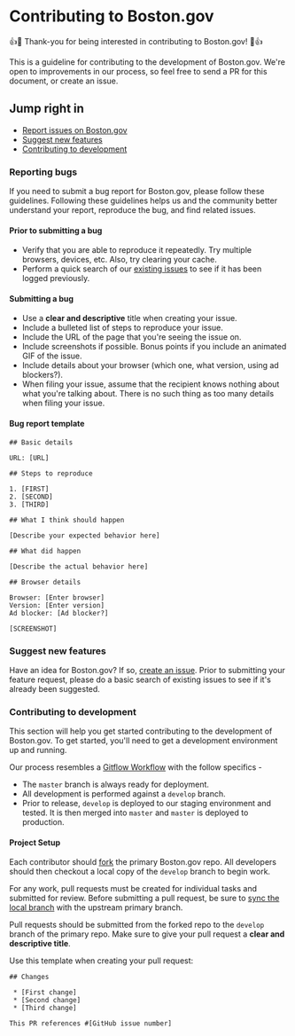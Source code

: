 # Contributing to Boston.gov

:+1::tada: Thank-you for being interested in contributing to Boston.gov! :tada::+1:

This is a guideline for contributing to the development of Boston.gov. We're open to improvements in our process, so feel free to send a PR for this document, or create an issue.

## Jump right in

 * [Report issues on Boston.gov](#reporting-bugs)
 * [Suggest new features](#suggest-new-features)
 * [Contributing to development](#contributing-to-development)

### Reporting bugs

If you need to submit a bug report for Boston.gov, please follow these guidelines. Following these guidelines helps us and the community better understand your report, reproduce the bug, and find related issues.

#### Prior to submitting a bug

 * Verify that you are able to reproduce it repeatedly. Try multiple browsers, devices, etc. Also, try clearing your cache.
 * Perform a quick search of our [existing issues](https://github.com/CityOfBoston/boston.gov/issues) to see if it has been logged previously.

#### Submitting a bug

 * Use a **clear and descriptive** title when creating your issue.
 * Include a bulleted list of steps to reproduce your issue.
 * Include the URL of the page that you're seeing the issue on.
 * Include screenshots if possible. Bonus points if you include an animated GIF of the issue.
 * Include details about your browser (which one, what version, using ad blockers?).
 * When filing your issue, assume that the recipient knows nothing about what you're talking about. There is no such thing as too many details when filing your issue.

#### Bug report template

```
## Basic details

URL: [URL]

## Steps to reproduce

1. [FIRST]
2. [SECOND]
3. [THIRD]

## What I think should happen

[Describe your expected behavior here]

## What did happen

[Describe the actual behavior here]

## Browser details

Browser: [Enter browser]
Version: [Enter version]
Ad blocker: [Ad blocker?]

[SCREENSHOT]
```

### Suggest new features

Have an idea for Boston.gov? If so, [create an issue](https://github.com/CityOfBoston/boston.gov/issues). Prior to submitting your feature request, please do a basic search of existing issues to see if it's already been suggested.

### Contributing to development

This section will help you get started contributing to the development of Boston.gov. To get started, you'll need to get a development environment up and running.

Our process resembles a [Gitflow Workflow](https://www.atlassian.com/git/workflows#!workflow-gitflow) with the follow specifics -

* The `master` branch is always ready for deployment.
* All development is performed against a `develop` branch.
* Prior to release, `develop` is deployed to our staging environment and tested. It is then merged into `master` and `master` is deployed to production.


#### Project Setup

Each contributor should [fork](https://help.github.com/articles/fork-a-repo) the primary Boston.gov repo. All developers should then checkout a local copy of the `develop` branch to begin work.

For any work, pull requests must be created for individual tasks and submitted for review. Before submitting a pull request, be sure to [sync the local branch](https://help.github.com/articles/syncing-a-fork) with the upstream primary branch.

Pull requests should be submitted from the forked repo to the `develop` branch of the primary repo. Make sure to give your pull request a **clear and descriptive title**.

Use this template when creating your pull request:

```
## Changes

 * [First change]
 * [Second change]
 * [Third change]

This PR references #[GitHub issue number]
```
